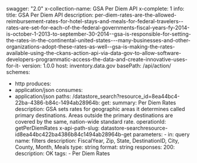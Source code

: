 swagger: "2.0"
x-collection-name: GSA Per Diem API
x-complete: 1
info:
  title: GSA Per Diem API
  description: per-diem-rates-are-the-allowed-reimbursement-rates-for-hotel-stays-and-meals-for-federal-travelers--rates-are-set-for-each-of-the-federal-governments-fiscal-years-fy-2014-is-october-1-2013-to-september-30-2014--gsa-is-responsible-for-setting-the-rates-in-the-continental-united-states---many-businesses-and-other-organizations-adopt-these-rates-as-well--gsa-is-making-the-rates-available-using-the-ckans-action-api-via-data-gov-to-allow-software-developers-programmatic-access-the-data-and-create-innovative-uses-for-it-
  version: 1.0.0
host: inventory.data.gov
basePath: /api/action/
schemes:
- http
produces:
- application/json
consumes:
- application/json
paths:
  /datastore_search?resource_id=8ea44bc4-22ba-4386-b84c-1494ab28964b:
    get:
      summary: Per Diem Rates
      description: GSA sets rates for geographic areas it determines called primary
        destinations. Areas outside the primary destinations are covered by the same,
        nation-wide standard rate.
      operationId: getPerDiemRates
      x-api-path-slug: datastore-searchresource-id8ea44bc422ba4386b84c1494ab28964b-get
      parameters:
      - in: query
        name: filters
        description: FiscalYear, Zip, State, DestinationID, City, County, Month, Meals
        type: string
        format: string
      responses:
        200:
          description: OK
      tags:
      - Per Diem Rates